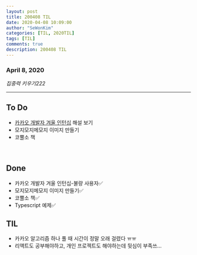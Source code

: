 ```yaml
---
layout: post
title: 200408 TIL 
date: 2020-04-08 10:09:00
author: "SeWonKim"
categories: [TIL, 2020TIL]
tags: [TIL]
comments: true
description: 200408 TIL
---
```


### April 8, 2020

*집중력 키우기222*


---

## To Do
- [카카오 개발자 겨울 인턴십](https://tech.kakao.com/2020/04/01/2019-internship-test/) 해설 보기
- 모지모지메모지 이미지 만들기
- 코뿔소 책

　
## Done
- 카카오 개발자 겨울 인턴십-불량 사용자✅
- 모지모지메모지 이미지 만들기✅
- 코뿔소 책✅
- Typescript 예제✅

## TIL
- 카카오 알고리즘 하나 풀 때 시간이 정말 오래 걸렸다 ㅠㅠ
- 리액트도 공부해야하고, 개인 프로젝트도 해야하는데 뒷심이 부족쓰...
